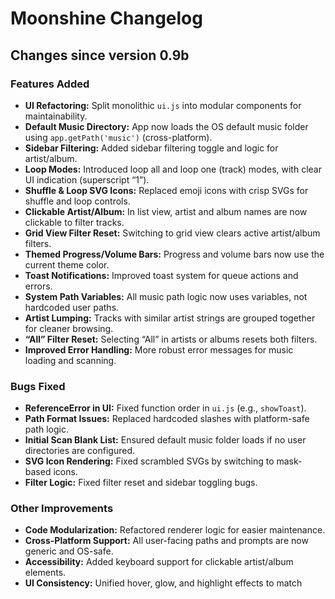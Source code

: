 # Moonshine Changelog

## Changes since version 0.9b

### Features Added
- **UI Refactoring:** Split monolithic `ui.js` into modular components for maintainability.
- **Default Music Directory:** App now loads the OS default music folder using `app.getPath('music')` (cross-platform).
- **Sidebar Filtering:** Added sidebar filtering toggle and logic for artist/album.
- **Loop Modes:** Introduced loop all and loop one (track) modes, with clear UI indication (superscript “1”).
- **Shuffle & Loop SVG Icons:** Replaced emoji icons with crisp SVGs for shuffle and loop controls.
- **Clickable Artist/Album:** In list view, artist and album names are now clickable to filter tracks.
- **Grid View Filter Reset:** Switching to grid view clears active artist/album filters.
- **Themed Progress/Volume Bars:** Progress and volume bars now use the current theme color.
- **Toast Notifications:** Improved toast system for queue actions and errors.
- **System Path Variables:** All music path logic now uses variables, not hardcoded user paths.
- **Artist Lumping:** Tracks with similar artist strings are grouped together for cleaner browsing.
- **“All” Filter Reset:** Selecting “All” in artists or albums resets both filters.
- **Improved Error Handling:** More robust error messages for music loading and scanning.

### Bugs Fixed
- **ReferenceError in UI:** Fixed function order in `ui.js` (e.g., `showToast`).
- **Path Format Issues:** Replaced hardcoded slashes with platform-safe path logic.
- **Initial Scan Blank List:** Ensured default music folder loads if no user directories are configured.
- **SVG Icon Rendering:** Fixed scrambled SVGs by switching to mask-based icons.
- **Filter Logic:** Fixed filter reset and sidebar toggling bugs.

### Other Improvements
- **Code Modularization:** Refactored renderer logic for easier maintenance.
- **Cross-Platform Support:** All user-facing paths and prompts are now generic and OS-safe.
- **Accessibility:** Added keyboard support for clickable artist/album elements.
- **UI Consistency:** Unified hover, glow, and highlight effects to match